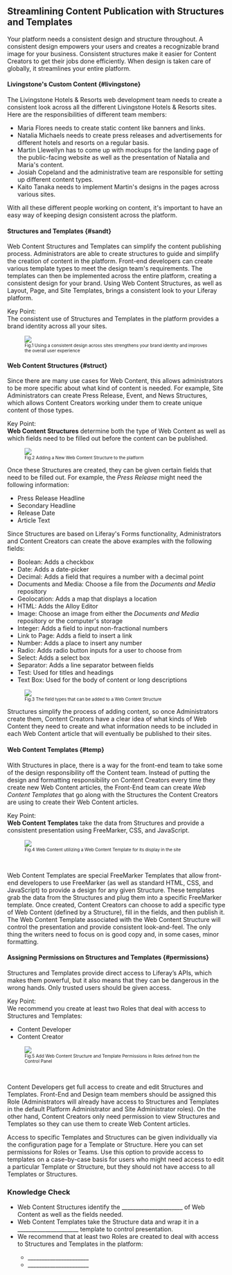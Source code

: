 ## Streamlining Content Publication with Structures and Templates

Your platform needs a consistent design and structure throughout. A consistent design empowers your users and creates a recognizable brand image for your business. Consistent structures make it easier for Content Creators to get their jobs done efficiently. When design is taken care of globally, it streamlines your entire platform.

#### Livingstone's Custom Content {#livingstone}

The Livingstone Hotels & Resorts web development team needs to create a consistent look across all the different Livingstone Hotels & Resorts sites. Here are the responsibilities of different team members:

* Maria Flores needs to create static content like banners and links.
* Natalia Michaels needs to create press releases and advertisements for different hotels and resorts on a regular basis.
* Martin Llewellyn has to come up with mockups for the landing page of the public-facing website as well as the presentation of Natalia and Maria's content.
* Josiah Copeland and the administrative team are responsible for setting up different content types.
* Kaito Tanaka needs to implement Martin's designs in the pages across various sites.

With all these different people working on content, it's important to have an easy way of keeping design consistent across the platform.

#### Structures and Templates {#sandt}

Web Content Structures and Templates can simplify the content publishing process. Administrators are able to create structures to guide and simplify the creation of content in the platform. Front-end developers can create various template types to meet the design team's requirements. The templates can then be implemented across the entire platform, creating a consistent design for your brand. Using Web Content Structures, as well as Layout, Page, and Site Templates, brings a consistent look to your Liferay platform.

<div class="key-point">
Key Point: <br />
The consistent use of Structures and Templates in the platform provides a brand identity across all your sites.
</div>

<figure>
	<img src="../images/consistent-design.png" style="max-height:30%;" />
	<figcaption style="font-size: x-small">Fig.1 Using a consistent design across sites strengthens your brand identity and improves the overall user experience</figcaption>
</figure>

#### Web Content Structures {#struct}

Since there are many use cases for Web Content, this allows administrators to be more specific about what kind of content is needed. For example, Site Administrators can create Press Release, Event, and News Structures, which allows Content Creators working under them to create unique content of those types.

<div class="key-point">
Key Point: <br />
<strong>Web Content Structures</strong> determine both the type of Web Content as well as which fields need to be filled out before the content can be published.
</div>

<figure>
	<img src="../images/web-content-structure-form.png" style="max-height:35%;" />
	<figcaption style="font-size: x-small">Fig.2 Adding a New Web Content Structure to the platform</figcaption>
</figure>

Once these Structures are created, they can be given certain fields that need to be filled out. For example, the _Press Release_ might need the following information:
* Press Release Headline
* Secondary Headline
* Release Date
* Article Text

Since Structures are based on Liferay's Forms functionality, Administrators and Content Creators can create the above examples with the following fields:
- Boolean: Adds a checkbox  
- Date: Adds a date-picker  
- Decimal: Adds a field that requires a number with a decimal point  
- Documents and Media: Choose a file from the _Documents and Media_ repository  
- Geolocation: Adds a map that displays a location  
- HTML: Adds the Alloy Editor  
- Image: Choose an image from either the _Documents and Media_ repository or the computer's storage  
- Integer: Adds a field to input non-fractional numbers
- Link to Page: Adds a field to insert a link  
- Number: Adds a place to insert any number  
- Radio: Adds radio button inputs for a user to choose from  
- Select: Adds a select box  
- Separator: Adds a line separator between fields  
- Test: Used for titles and headings  
- Text Box: Used for the body of content or long descriptions

<figure>
	<img src="../images/structures-items.png" style="max-height:30%;" />
	<figcaption style="font-size: x-small">Fig.3 The field types that can be added to a Web Content Structure</figcaption>
</figure>

Structures simplify the process of adding content, so once Administrators create them, Content Creators have a clear idea of what kinds of Web Content they need to create and what information needs to be included in each Web Content article that will eventually be published to their sites.

#### Web Content Templates {#temp}

With Structures in place, there is a way for the front-end team to take some of the design responsibility off the Content team. Instead of putting the design and formatting responsibility on Content Creators every time they create new Web Content articles, the Front-End team can create _Web Content Templates_ that go along with the Structures the Content Creators are using to create their Web Content articles.

<div class="key-point">
Key Point: <br />
<strong>Web Content Templates</strong> take the data from Structures and provide a consistent presentation using FreeMarker, CSS, and JavaScript.
</div>

<figure>
	<img src="../images/4-image-finished.png" style="max-height:30%;" />
	<figcaption style="font-size: x-small">Fig.4 Web Content utilizing a Web Content Template for its display in the site</figcaption>
</figure>

<br />

Web Content Templates are special FreeMarker Templates that allow front-end developers to use FreeMarker (as well as standard HTML, CSS, and JavaScript) to provide a design for any given Structure. These templates grab the data from the Structures and plug them into a specific FreeMarker template. Once created, Content Creators can choose to add a specific type of Web Content (defined by a Structure), fill in the fields, and then publish it. The Web Content Template associated with the Web Content Structure will control the presentation and provide consistent look-and-feel. The only thing the writers need to focus on is good copy and, in some cases, minor formatting.

#### Assigning Permissions on Structures and Templates {#permissions}

Structures and Templates provide direct access to Liferay’s APIs, which makes them powerful, but it also means that they can be dangerous in the wrong hands. Only trusted users should be given access.

<div class="key-point">
Key Point: <br />
We recommend you create at least two Roles that deal with access to Structures and Templates:
<ul>
	<li>Content Developer</li>
	<li>Content Creator</li>
</ul>
</div>

<figure>
	<img src="../images/structures-templates-permissions.png" style="max-height:26%;" />
	<figcaption style="font-size: x-small">Fig.5 Add Web Content Structure and Template Permissions in Roles defined from the Control Panel</figcaption>
</figure>

<br />

Content Developers get full access to create and edit Structures and Templates. Front-End and Design team members should be assigned this Role (Administrators will already have access to Structures and Templates in the default Platform Administrator and Site Administrator roles). On the other hand, Content Creators only need permission to view Structures and Templates so they can use them to create Web Content articles.

Access to specific Templates and Structures can be given individually via the configuration page for a Template or Structure. Here you can set permissions for Roles or Teams. Use this option to provide access to templates on a case-by-case basis for users who might need access to edit a particular Template or Structure, but they should not have access to all Templates or Structures.

<div class="summary">
<h3>Knowledge Check</h3>
<ul>
  <li>Web Content Structures identify the ______________________ of Web Content as well as the fields needed.</li>
  <li>Web Content Templates take the Structure data and wrap it in a ______________________ template to control presentation.</li>
  <li>We recommend that at least two Roles are created to deal with access to Structures and Templates in the platform:</li>
  <ul>
  	<li>______________________</li>
  	<li>______________________</li>
  </ul>
</ul>
</div>
